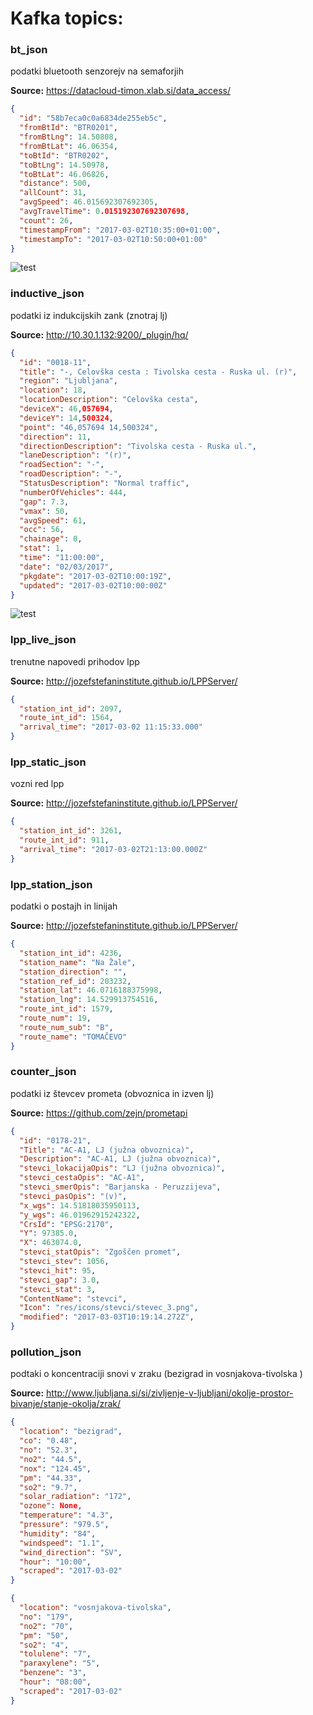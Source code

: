 # Kafka topics:

### bt_json

podatki bluetooth senzorejv na semaforjih

**Source:**  https://datacloud-timon.xlab.si/data_access/

```json
{
  "id": "58b7eca0c0a6834de255eb5c",
  "fromBtId": "BTR0201",
  "fromBtLng": 14.50808,
  "fromBtLat": 46.06354,
  "toBtId": "BTR0202",
  "toBtLng": 14.50978,
  "toBtLat": 46.06826,
  "distance": 500,
  "allCount": 31,
  "avgSpeed": 46.015692307692305,
  "avgTravelTime": 0.015192307692307698,
  "count": 26,
  "timestampFrom": "2017-03-02T10:35:00+01:00",
  "timestampTo": "2017-03-02T10:50:00+01:00"
}
```

![test](bt/image/bt_lj.png)

### inductive_json

podatki iz indukcijskih zank (znotraj lj)

**Source:**  http://10.30.1.132:9200/_plugin/hq/
 
```json
{
  "id": "0018-11",
  "title": "-, Celovška cesta : Tivolska cesta - Ruska ul. (r)",
  "region": "Ljubljana",
  "location": 18,
  "locationDescription": "Celovška cesta",
  "deviceX": 46,057694,
  "deviceY": 14,500324,
  "point": "46,057694 14,500324",
  "direction": 11,
  "directionDescription": "Tivolska cesta - Ruska ul.",
  "laneDescription": "(r)",
  "roadSection": "-",
  "roadDescription": "-",
  "StatusDescription": "Normal traffic",
  "numberOfVehicles": 444,
  "gap": 7.3,
  "vmax": 50,
  "avgSpeed": 61,
  "occ": 56,
  "chainage": 0,
  "stat": 1,
  "time": "11:00:00",
  "date": "02/03/2017",
  "pkgdate": "2017-03-02T10:00:19Z",
  "updated": "2017-03-02T10:00:00Z"
}
``` 

![test](inductive/image/inductive.png)

### lpp_live_json 
trenutne napovedi prihodov lpp

**Source:**  http://jozefstefaninstitute.github.io/LPPServer/

```json
{
  "station_int_id": 2097,
  "route_int_id": 1564,
  "arrival_time": "2017-03-02 11:15:33.000"
}
```


### lpp_static_json 
vozni red lpp

**Source:**  http://jozefstefaninstitute.github.io/LPPServer/

```json
{
  "station_int_id": 3261,
  "route_int_id": 911,
  "arrival_time": "2017-03-02T21:13:00.000Z"
}
```


### lpp_station_json 
podatki o postajh in linijah

**Source:**  http://jozefstefaninstitute.github.io/LPPServer/

```json
{
  "station_int_id": 4236,
  "station_name": "Na Žale",
  "station_direction": "",
  "station_ref_id": 203232,
  "station_lat": 46.0716188375998,
  "station_lng": 14.529913754516,
  "route_int_id": 1579,
  "route_num": 19,
  "route_num_sub": "B",
  "route_name": "TOMAČEVO"
}
```


### counter_json 
podatki iz števcev prometa (obvoznica in izven lj)

**Source:**  https://github.com/zejn/prometapi

```json
{
  "id": "0178-21",
  "Title": "AC-A1, LJ (južna obvoznica)",
  "Description": "AC-A1, LJ (južna obvoznica)",
  "stevci_lokacijaOpis": "LJ (južna obvoznica)",
  "stevci_cestaOpis": "AC-A1",
  "stevci_smerOpis": "Barjanska - Peruzzijeva",
  "stevci_pasOpis": "(v)",
  "x_wgs": 14.51818035950113,
  "y_wgs": 46.01962915242322,
  "CrsId": "EPSG:2170",
  "Y": 97385.0,
  "X": 463074.0,
  "stevci_statOpis": "Zgoščen promet",
  "stevci_stev": 1056,
  "stevci_hit": 95,
  "stevci_gap": 3.0,
  "stevci_stat": 3,
  "ContentName": "stevci",
  "Icon": "res/icons/stevci/stevec_3.png",
  "modified": "2017-03-03T10:19:14.272Z",
}
```

### pollution_json 
podtaki o koncentraciji snovi v zraku (bezigrad in vosnjakova-tivolska )

**Source:**  http://www.ljubljana.si/si/zivljenje-v-ljubljani/okolje-prostor-bivanje/stanje-okolja/zrak/

```json
{
  "location": "bezigrad",
  "co": "0.48",
  "no": "52.3",
  "no2": "44.5",
  "nox": "124.45",
  "pm": "44.33",
  "so2": "9.7",
  "solar_radiation": "172",
  "ozone": None,
  "temperature": "4.3",
  "pressure": "979.5",
  "humidity": "84",
  "windspeed": "1.1",
  "wind_direction": "SV",
  "hour": "10:00",
  "scraped": "2017-03-02"
}
```

```json
{
  "location": "vosnjakova-tivolska",
  "no": "179",
  "no2": "70",
  "pm": "50",
  "so2": "4",
  "tolulene": "7",
  "paraxylene": "5",
  "benzene": "3",
  "hour": "08:00",
  "scraped": "2017-03-02"
}
```
